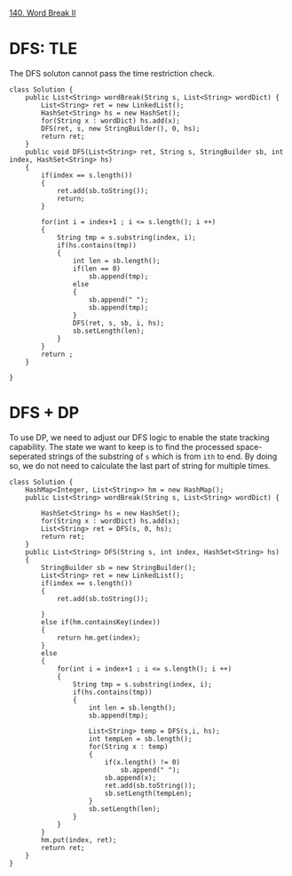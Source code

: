 [140. Word Break II](https://leetcode.com/problems/word-break-ii/)

# DFS: TLE

The DFS soluton cannot pass the time restriction check.
```
class Solution {
    public List<String> wordBreak(String s, List<String> wordDict) {
        List<String> ret = new LinkedList();
        HashSet<String> hs = new HashSet();
        for(String x : wordDict) hs.add(x);
        DFS(ret, s, new StringBuilder(), 0, hs);
        return ret;
    }
    public void DFS(List<String> ret, String s, StringBuilder sb, int index, HashSet<String> hs)
    {
        if(index == s.length())
        {
            ret.add(sb.toString());
            return;
        }
            
        for(int i = index+1 ; i <= s.length(); i ++)
        {
            String tmp = s.substring(index, i);
            if(hs.contains(tmp))
            {
                int len = sb.length();
                if(len == 0)
                    sb.append(tmp);
                else
                {
                    sb.append(" ");
                    sb.append(tmp);
                }
                DFS(ret, s, sb, i, hs);
                sb.setLength(len);
            }
        }
        return ;
    }
    
}
```

# DFS + DP

To use DP, we need to adjust our DFS logic to enable the state tracking capability. The state we want to keep is to find the processed space-seperated strings of the substring of `s` which is from `ith` to end. By doing so, we do not need to calculate the last part of string for multiple times.


```
class Solution {
    HashMap<Integer, List<String>> hm = new HashMap();
    public List<String> wordBreak(String s, List<String> wordDict) {
        
        HashSet<String> hs = new HashSet();
        for(String x : wordDict) hs.add(x);
        List<String> ret = DFS(s, 0, hs);
        return ret;
    }
    public List<String> DFS(String s, int index, HashSet<String> hs)
    {
        StringBuilder sb = new StringBuilder();
        List<String> ret = new LinkedList();
        if(index == s.length())
        {
            ret.add(sb.toString());
            
        }
        else if(hm.containsKey(index))
        {
            return hm.get(index);
        }
        else
        {
            for(int i = index+1 ; i <= s.length(); i ++)
            {
                String tmp = s.substring(index, i);
                if(hs.contains(tmp))
                {
                    int len = sb.length();
                    sb.append(tmp);
                    
                    List<String> temp = DFS(s,i, hs);
                    int tempLen = sb.length();
                    for(String x : temp)
                    {
                        if(x.length() != 0)
                            sb.append(" ");
                        sb.append(x);
                        ret.add(sb.toString());
                        sb.setLength(tempLen);
                    }
                    sb.setLength(len);
                }
            }
        }
        hm.put(index, ret);
        return ret;
    }   
}
```

